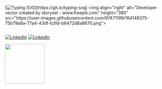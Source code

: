 

[![Typing SVG](https://readme-typing-svg.herokuapp.com?font=Oxanium&duration=3000&pause=500&color=3EDEB6&vCenter=true&multiline=true&width=435&height=60&lines=+Hi,+I'm+Moises!+;)](https://git.io/typing-svg)
<img align="right" alt="Developer vector created by storyset - www.freepik.com" height="380" src="https://user-images.githubusercontent.com/97471199/164148375-75b79a9a-77a4-43df-b3fd-b6472d8a8670.png">

##

[![LinkedIn](https://img.shields.io/badge/-LinkedIn-4F4F4F?style=for-the-badge&logo=linkedin&logoColor=3EDEB6&color:268040)](https://www.linkedin.com/in/moises-almeida-dev/)
[![LinkedIn](https://img.shields.io/badge/-Gmail-4F4F4F?style=for-the-badge&logo=Gmail&logoColor=3EDEB6&color:268040)](mailto:moisesssprg@gmail.com)


<div >
  <a href="https://github.com/MoisesssDev">
  <img height="130em" src="https://github-readme-stats.vercel.app/api?username=MoisesssDev&show_icons=true&theme=tokyonight&hide_title=true&hide=stars"/>
</div>

<!--
<div style="display: inline_block" ><br>
  <img align="center" alt="Moises-Js" height="40" width="60" src="https://cdn.jsdelivr.net/gh/devicons/devicon/icons/javascript/javascript-plain.svg">
  <img align="center" alt="Moises-Elixir" height="80" width="60" src="https://cdn.jsdelivr.net/gh/devicons/devicon@latest/icons/elixir/elixir-original-wordmark.svg" />
  <img align="center" alt="Moises-Phoenix" height="80" width="60" src="https://cdn.jsdelivr.net/gh/devicons/devicon@latest/icons/phoenix/phoenix-original.svg" />        
  <img align="center" alt="Moises-Ruby" height="80" width="60" src="https://cdn.jsdelivr.net/gh/devicons/devicon/icons/ruby/ruby-plain-wordmark.svg" />
  <img align="center" alt="Moises-Rails" height="80" width="60" src="https://cdn.jsdelivr.net/gh/devicons/devicon/icons/rails/rails-original-wordmark.svg" />
</div>
-->

##
  
